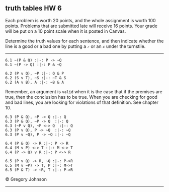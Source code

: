 ## truth tables HW 6

Each problem is worth 20 points, and the whole assignment is worth 100 points. Problems that are submitted late will receive 16 points. Your grade will be put on a 10 point scale when it is posted in Canvas.

Determine the truth values for each sentence, and then indicate whether the line is a good or a bad one by putting a `✓` or an `✗` under the turnstile. 

---


~~~{.TruthTable .Validity system="magnusSL" options="turnstilemark nocounterexample nodash" points="20" late-credit="16"}
6.1 ~(P & Q) :|-: P -> ~Q
6.1 ~(P -> Q) :|-: P & ~Q
~~~

~~~{.TruthTable .Validity system="magnusSL" options="turnstilemark nocounterexample nodash" points="20" late-credit="16"}
6.2 (P v Q), ~P :|-: Q & P
6.2 (S v T), ~S :|-: ~T & S
6.2 (A v B), A :|-: ~B & A
~~~


Remember, an argument is `valid` when it is the case that if the premises are true, then the conclusion has to be true. When you are checking for good and bad lines, you are looking for violations of that definition. See chapter 10. 


~~~{.TruthTable .Validity system="magnusSL" options="turnstilemark nocounterexample nodash" points="20" late-credit="16"}
6.3 (P & Q), ~P -> Q :|-: Q
6.3 (P & Q), ~P -> Q  :|-: Q 
6.3 (~P v Q), ~P <-> Q  :|-: Q 
6.3 (P v Q), P -> ~Q  :|-: ~Q 
6.3 (P v ~Q), P -> ~Q :|-: ~Q
~~~

~~~{.TruthTable .Validity system="magnusSL" options="turnstilemark nocounterexample nodash" points="20" late-credit="16"}
6.4 (P & Q) -> R :|-: P -> R
6.4 (M v P) <-> T :|-: M <-> T
6.4 (P -> Q) v R :|-: P <-> R
~~~

~~~{.TruthTable .Validity system="magnusSL" options="turnstilemark nocounterexample nodash autoAtoms" points="20" late-credit="16"}
6.5 (P v Q) -> R, ~Q :|-: P->R
6.5 (M v ~P) -> T, P :|-: M->T
6.5 (P & T) -> ~R, T :|-: P->R
~~~

<p>&copy; <script>document.write(new Date().getFullYear())</script> Gregory Johnson</p>

---
